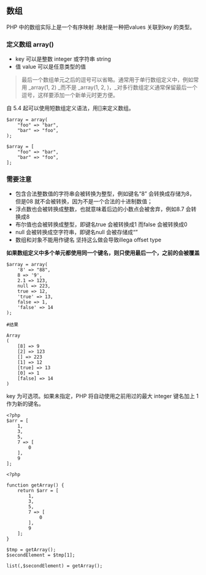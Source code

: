 ## 数组

PHP 中的数组实际上是一个有序映射 .映射是一种把values 关联到key 的类型。

### **定义数组 array\(\)**

* key 可以是整数 integer 或字符串 string 
* 值 value 可以是任意类型的值

> 最后一个数组单元之后的逗号可以省略。通常用于单行数组定义中，例如常用 _array\(1, 2\) _而不是 _array\(1, 2, \)，_对多行数组定义通常保留最后一个逗号，这样要添加一个新单元时更方便。

自 5.4 起可以使用短数组定义语法，用\[\]来定义数组。

```
$array = array(
    "foo" => "bar",
    "bar" => "foo",
);

$array = [
    "foo" => "bar",
    "bar" => "foo",
];
```

### 需要注意

* 包含合法整数值的字符串会被转换为整型，例如键名“8” 会转换成存储为8，但是08 就不会被转换，因为不是一个合法的十进制数值；
* 浮点数也会被转换成整数，也就意味着后边的小数点会被舍弃，例如8.7 会转换成8
* 布尔值也会被转换成整型，即键名true 会被转换成1 而false 会被转换成0
* null 会被转换成空字符串，即键名null 会被存储成“”
* 数组和对象不能用作键名 坚持这么做会导致illega offset type

**如果数组定义中多个单元都使用同一个键名，则只使用最后一个，之前的会被覆盖**

```
$array = array(
    '8' => "88",
    8 => '9',
    2.1 => 123,
    null => 223,
    true => 12,
    'true' => 13,
    false => 1,
    'false' => 14
);

#结果 

Array
(
    [8] => 9
    [2] => 123
    [] => 223
    [1] => 12
    [true] => 13
    [0] => 1
    [false] => 14
)
```

key 为可选项。如果未指定，PHP 将自动使用之前用过的最大 integer 键名加上 1 作为新的键名。

```
<?php
$arr = [
    1,
    3,
    5,
    7 => [
        0
    ],
    9
];
```

```
<?php

function getArray() {
    return $arr = [
        1,
        3,
        5,
        7 => [
            0
        ],
        9
    ];
}

$tmp = getArray();
$secondElement = $tmp[1];

list(,$secondElement) = getArray();
```



